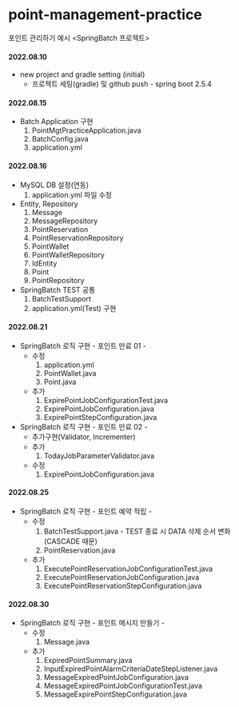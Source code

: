 # point-management-practice
포인트 관리하기 예시 <SpringBatch 프로젝트>

#### 2022.08.10 
+ new project and gradle setting (initial)
    + 프로젝트 세팅(gradle) 및 github push - spring boot 2.5.4
#### 2022.08.15
+ Batch Application 구현
  1. PointMgtPracticeApplication.java
  2. BatchConfig.java
  3. application.yml
#### 2022.08.16
+ MySQL DB 설정(연동)
  1. application.yml 파일 수정
+ Entity, Repository
  1. Message
  2. MessageRepository
  3. PointReservation
  4. PointReservationRepository
  5. PointWallet
  6. PointWalletRepository
  7. IdEntity
  8. Point
  9. PointRepository
+ SpringBatch TEST 공통
  1. BatchTestSupport
  2. application.yml(Test) 구현
#### 2022.08.21
+ SpringBatch 로직 구현 - 포인트 만료 01 -
  + 수정
    1. application.yml
    2. PointWallet.java
    3. Point.java
  + 추가
    1. ExpirePointJobConfigurationTest.java
    2. ExpirePointJobConfiguration.java
    3. ExpirePointStepConfiguration.java
+ SpringBatch 로직 구현 - 포인트 만료 02 -
  + 추가구현(Validator, Incrementer)
  + 추가
    1. TodayJobParameterValidator.java
  + 수정
    1. ExpirePointJobConfiguration.java
#### 2022.08.25
+ SpringBatch 로직 구현 - 포인트 예약 적립 -
  + 수정
    1. BatchTestSupport.java - TEST 종료 시 DATA 삭제 순서 변화(CASCADE 때문)
    2. PointReservation.java
  + 추가
    1. ExecutePointReservationJobConfigurationTest.java
    2. ExecutePointReservationJobConfiguration.java
    3. ExecutePointReservationStepConfiguration.java
#### 2022.08.30
+ SpringBatch 로직 구현 - 포인트 메시지 만들기 -
  + 수정
    1. Message.java
  + 추가
    1. ExpiredPointSummary.java
    2. InputExpiredPointAlarmCriteriaDateStepListener.java
    3. MessageExpiredPointJobConfiguration.java
    4. MessageExpiredPointJobConfigurationTest.java
    5. MessageExpirePointStepConfiguration.java